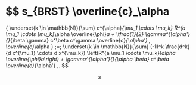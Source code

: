 
$$
  s_{BRST} \overline{c}_\alpha
  =
  \{
    \underset{k \in \mathbb{N}}{\sum} c^{\alpha}_{\mu_1 \cdots \mu_k} R^{a \mu_1 \cdots \mu_k}_\alpha \overline{\phi}_a
    + \tfrac{1}{2} \gamma^{\alpha'}{}_{\beta \gamma} c^\beta c^\gamma \overline{c}_{\alpha'}
    ,
    \overline{c}_\alpha
  \}
  \;=\;
  \underset{k \in \mathbb{N}}{\sum} (-1)^k \frac{d^k}{d x^{\mu_1} \cdots d x^{\mu_k}} \left(R^{a \mu_1 \cdots \mu_k}_\alpha \overline{\phi}_a\right)
  +
  \gamma^{\alpha'}{}_{\alpha \beta} c^\beta \overline{c}_{\alpha'} 
  \,.
$$

$$
  s_{}
$$
